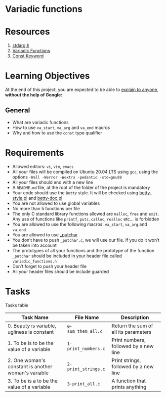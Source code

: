 # Variadic functions

# Resources
1. [stdarg.h](https://en.wikipedia.org/wiki/Stdarg.h)
2. [Variadic Functions](https://www.gnu.org/software/libc/manual/html_node/Variadic-Functions.html)
3. [Const Keyword](https://www.youtube.com/watch?v=1W4oyuOdXv8)

# Learning Objectives
At the end of this project, you are expected to be able to [explain to anyone](https://fs.blog/feynman-learning-technique/?fbclid=IwAR2K5_BGPVo0QjJXkOIIqNsqcXK4lTskPWJvA0asKQIGtCPWaQBdKmj1Ztg), **without the help of Google:**

## General
* What are variadic functions
* How to use `va_start`, `va_arg` and `va_end` macros
* Why and how to use the `const` type qualifier

# Requirements
* Allowed editors: `vi`, `vim`, `emacs`
* All your files will be compiled on Ubuntu 20.04 LTS using `gcc`, using the options `-Wall -Werror -Wextra -pedantic -std=gnu89`
* All your files should end with a new line
* A `README.md` file, at the root of the folder of the project is mandatory
* Your code should use the `Betty` style. It will be checked using [betty-style.pl](https://github.com/holbertonschool/Betty/blob/master/betty-style.pl) and [betty-doc.pl](https://github.com/holbertonschool/Betty/blob/master/betty-doc.pl)
* You are not allowed to use global variables
* No more than 5 functions per file
* The only C standard library functions allowed are `malloc`, `free` and `exit`. Any use of functions like `printf`, `puts`, `calloc`, `realloc` etc… is forbidden
* You are allowed to use the following macros: `va_start`, `va_arg` and `va_end`
* You are allowed to use [_putchar](https://github.com/holbertonschool/_putchar.c/blob/master/_putchar.c)
* You don’t have to push `_putchar.c`, we will use our file. If you do it won’t be taken into account
* The prototypes of all your functions and the prototype of the function `_putchar` should be included in your header file called `variadic_functions.h`
* Don’t forget to push your header file
* All your header files should be include guarded

# Tasks
Tasks table

| Task Name  | File Name | Description |
| --------------- | ------------------------------ |---------------------------------------------------------------|
| 0. Beauty is variable, ugliness is constant | `0-sum_them_all.c` | Return the sum of all its parameters |
| 1. To be is to be the value of a variable | `1-print_numbers.c` | Print numbers, followed by a new line |
| 2. One woman's constant is another woman's variable | `2-print_strings.c` | Print strings, followed by a new line |
| 3. To be is a to be the value of a variable | `3-print_all.c` | A function that prints anything |
